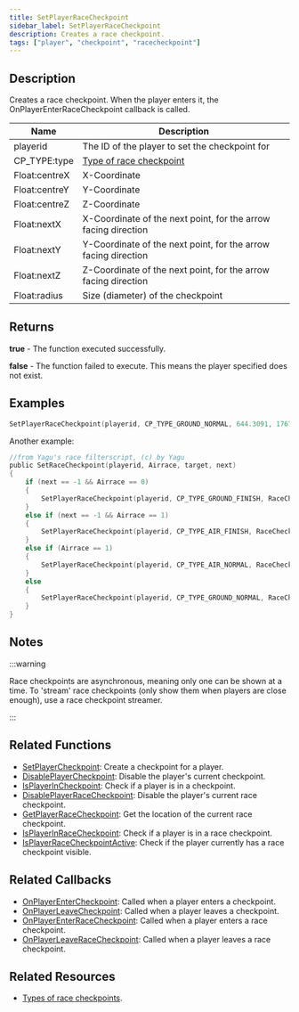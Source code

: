 ```yaml
---
title: SetPlayerRaceCheckpoint
sidebar_label: SetPlayerRaceCheckpoint
description: Creates a race checkpoint.
tags: ["player", "checkpoint", "racecheckpoint"]
---
```


## Description

Creates a race checkpoint. When the player enters it, the OnPlayerEnterRaceCheckpoint callback is called.

| Name          | Description                                                    |
|---------------|----------------------------------------------------------------|
| playerid      | The ID of the player to set the checkpoint for                 |
| CP_TYPE:type  | [Type of race checkpoint](../resources/race-checkpoint-types)  |
| Float:centreX | X-Coordinate                                                   |
| Float:centreY | Y-Coordinate                                                   |
| Float:centreZ | Z-Coordinate                                                   |
| Float:nextX   | X-Coordinate of the next point, for the arrow facing direction |
| Float:nextY   | Y-Coordinate of the next point, for the arrow facing direction |
| Float:nextZ   | Z-Coordinate of the next point, for the arrow facing direction |
| Float:radius  | Size (diameter) of the checkpoint                              |

## Returns

**true** - The function executed successfully.

**false** - The function failed to execute. This means the player specified does not exist.

## Examples

```c
SetPlayerRaceCheckpoint(playerid, CP_TYPE_GROUND_NORMAL, 644.3091, 1767.0223, 4.9970, 650.6734, 1812.0367, 4.9970, 3.0);
```

Another example:

```c
//from Yagu's race filterscript, (c) by Yagu
public SetRaceCheckpoint(playerid, Airrace, target, next)
{
    if (next == -1 && Airrace == 0)
    {
        SetPlayerRaceCheckpoint(playerid, CP_TYPE_GROUND_FINISH, RaceCheckpoints[target][0], RaceCheckpoints[target][1], RaceCheckpoints[target][2], 0.0, 0.0, 0.0, CPsize);
    }
    else if (next == -1 && Airrace == 1)
    {
        SetPlayerRaceCheckpoint(playerid, CP_TYPE_AIR_FINISH, RaceCheckpoints[target][0], RaceCheckpoints[target][1], RaceCheckpoints[target][2], 0.0, 0.0, 0.0, CPsize);
    }
    else if (Airrace == 1)
    {
        SetPlayerRaceCheckpoint(playerid, CP_TYPE_AIR_NORMAL, RaceCheckpoints[target][0], RaceCheckpoints[target][1], RaceCheckpoints[target][2], RaceCheckpoints[next][0], RaceCheckpoints[next][1], RaceCheckpoints[next][2], CPsize);
    }
    else
    {
        SetPlayerRaceCheckpoint(playerid, CP_TYPE_GROUND_NORMAL, RaceCheckpoints[target][0], RaceCheckpoints[target][1], RaceCheckpoints[target][2], RaceCheckpoints[next][0], RaceCheckpoints[next][1], RaceCheckpoints[next][2], CPsize);
    }
}
```

## Notes

:::warning

Race checkpoints are asynchronous, meaning only one can be shown at a time. To 'stream' race checkpoints (only show them when players are close enough), use a race checkpoint streamer.

:::

## Related Functions

- [SetPlayerCheckpoint](SetPlayerCheckpoint): Create a checkpoint for a player.
- [DisablePlayerCheckpoint](DisablePlayerCheckpoint): Disable the player's current checkpoint.
- [IsPlayerInCheckpoint](IsPlayerInCheckpoint): Check if a player is in a checkpoint.
- [DisablePlayerRaceCheckpoint](DisablePlayerRaceCheckpoint): Disable the player's current race checkpoint.
- [GetPlayerRaceCheckpoint](GetPlayerRaceCheckpoint): Get the location of the current race checkpoint.
- [IsPlayerInRaceCheckpoint](IsPlayerInRaceCheckpoint): Check if a player is in a race checkpoint.
- [IsPlayerRaceCheckpointActive](IsPlayerRaceCheckpointActive): Check if the player currently has a race checkpoint visible.

## Related Callbacks

- [OnPlayerEnterCheckpoint](../callbacks/OnPlayerEnterCheckpoint): Called when a player enters a checkpoint.
- [OnPlayerLeaveCheckpoint](../callbacks/OnPlayerLeaveCheckpoint): Called when a player leaves a checkpoint.
- [OnPlayerEnterRaceCheckpoint](../callbacks/OnPlayerEnterRaceCheckpoint): Called when a player enters a race checkpoint.
- [OnPlayerLeaveRaceCheckpoint](../callbacks/OnPlayerLeaveRaceCheckpoint): Called when a player leaves a race checkpoint.

## Related Resources

- [Types of race checkpoints](../resources/race-checkpoint-types).
